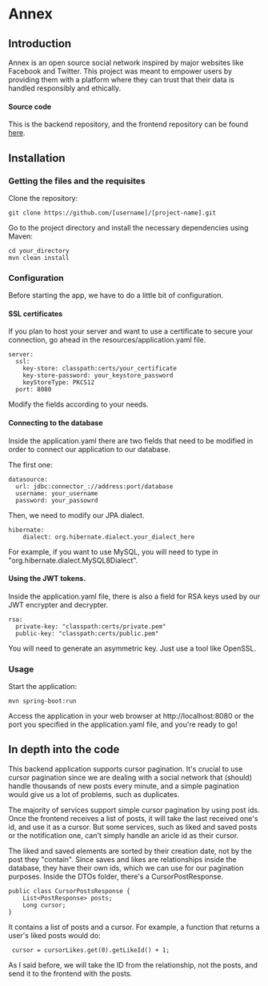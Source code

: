 # Annex
## Introduction

Annex is an open source social network inspired by major websites like Facebook and Twitter. This project was meant to empower users by providing them with a platform where they can trust that their data is handled responsibly and ethically.
#### Source code

This is the backend repository, and the frontend repository can be found [here](https://github.com/ikiwq/new-annex-frontend).

## Installation
### Getting the files and the requisites
Clone the repository:

    git clone https://github.com/[username]/[project-name].git
Go to the project directory and install the necessary dependencies using Maven:

    cd your_directory
    mvn clean install

### Configuration
Before starting the app, we have to do a little bit of configuration.
    
#### SSL certificates
If you plan to host your server and want to use a certificate to secure your connection, go ahead in the resources/application.yaml file.

    server:
      ssl:
        key-store: classpath:certs/your_certificate
        key-store-password: your_keystore_password
        keyStoreType: PKCS12
      port: 8080
Modify the fields according to your needs.

#### Connecting to the database
Inside the application.yaml there are two fields that need to be modified in order to connect our application to our database.

The first one:

    datasource:
      url: jdbc:connector_://address:port/database
      username: your_username
      password: your_passowrd
Then, we need to modify our JPA dialect.

    hibernate:
        dialect: org.hibernate.dialect.your_dialect_here
        
For example, if you want to use MySQL, you will need to type in "org.hibernate.dialect.MySQL8Dialect".

#### Using the JWT tokens.
Inside the application.yaml file, there is also a field for RSA keys used by our JWT encrypter and decrypter.

    rsa:
      private-key: "classpath:certs/private.pem"
      public-key: "classpath:certs/public.pem"
 You will need to generate an asymmetric key. Just use a tool like OpenSSL.
  
### Usage
Start the application:

    mvn spring-boot:run
      
Access the application in your web browser at http://localhost:8080 or the port you specified in the application.yaml file, and you're ready to go!

## In depth into the code
This backend application supports cursor pagination. It's crucial to use cursor pagination since we are dealing with a social network that (should) handle thousands of new posts every minute, and a simple pagination would give us a lot of problems, such as duplicates.

The majority of services support simple cursor pagination by using post ids. Once the frontend receives a list of posts, it will take the last received one's id, and use it as a cursor.
But some services, such as liked and saved posts or the notification one, can't simply handle an aricle id as their cursor. 

The liked and saved elements are sorted by their creation date, not by the post they "contain". Since saves and likes are relationships inside the database, they have their own ids, which we can use for our pagination purposes.
Inside the DTOs folder, there's a CursorPostResponse.

    public class CursorPostsResponse {
        List<PostResponse> posts;
        Long cursor;
    }
 
It contains a list of posts and a cursor.
For example, a function that returns a user's liked posts would do:

     cursor = cursorLikes.get(0).getLikeId() + 1;
     
 As I said before, we will take the ID from the relationship, not the posts, and send it to the frontend with the posts.
